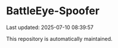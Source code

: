 # BattleEye-Spoofer

Last updated: 2025-07-10 08:39:57

This repository is automatically maintained.
